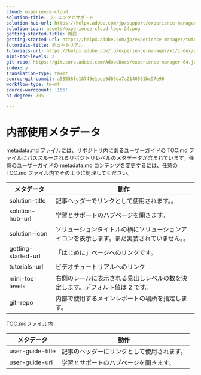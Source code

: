 ```yaml
---
cloud: experience-cloud
solution-title: ラーニングとサポート
solution-hub-url: https://helpx.adobe.com/jp/support/experience-manager/6-4.html
solution-icon: assets/experience-cloud-logo-24.png
getting-started-title: 概要
getting-started-url: https://helpx.adobe.com/jp/experience-manager/tutorials.html
tutorials-title: チュートリアル
tutorials-url: https://helpx.adobe.com/jp/experience-manager/kt/index/aem-6-4-videos.html
mini-toc-levels: 2
git-repo: https://git.corp.adobe.com/AdobeDocs/experience-manager-64.ja-JP
index: y
translation-type: tm+mt
source-git-commit: a58558fe18743e1aee0d65da7a2140561bc97e98
workflow-type: tm+mt
source-wordcount: '156'
ht-degree: 70%

---
```



# 内部使用メタデータ

metadata.md ファイルには、リポジトリ内にあるユーザーガイドの TOC.md ファイルにパススルーされるリポジトリレベルのメタデータが含まれています。任意のユーザーガイドの metadata.md コンテンツを変更するには、任意の TOC.md ファイル内でそのように処理してください。

| メタデータ | 動作 |
|--- |--- |
| solution-title | 記事ヘッダーでリンクとして使用されます。。 |
| solution-hub-url | 学習とサポートのハブページを開きます。 |
| solution-icon | ソリューションタイトルの横にソリューションアイコンを表示します。まだ実装されていません。。 |
| getting-started-url | 「はじめに」ページへのリンクです。 |
| tutorials-url | ビデオチュートリアルへのリンク |
| mini-toc-levels | 右側のレールに表示される見出しレベルの数を決定します。デフォルト値は 2 です。 |
| git-repo | 内部で使用するメインレポートの場所を指定します。 |

TOC.mdファイル内

| メタデータ | 動作 |
|--- |--- |
| user-guide-title | 記事のヘッダーにリンクとして使用されます。 |
| user-guide-url | 学習とサポートのハブページを開きます。 |
